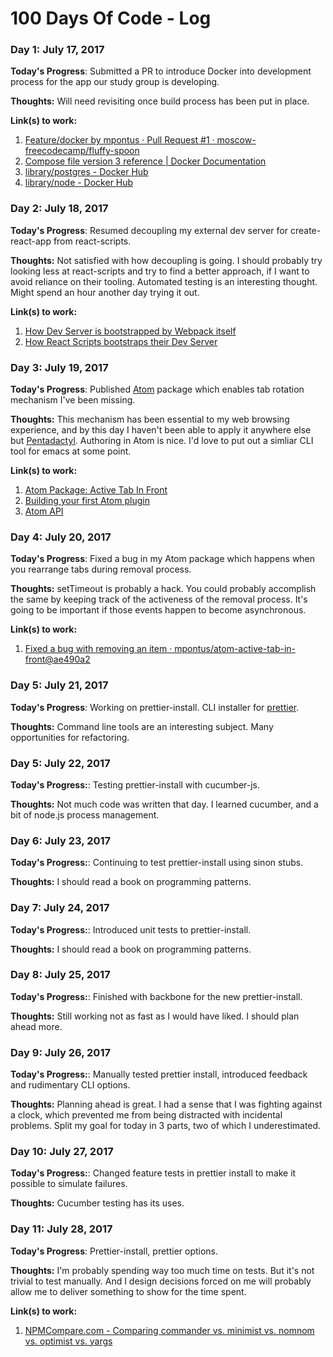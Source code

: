 # 100 Days Of Code - Log

### Day 1: July 17, 2017

**Today's Progress**: Submitted a PR to introduce Docker into development process for the app our study group is developing.

**Thoughts:** Will need revisiting once build process has been put in place.

**Link(s) to work:**
1. [Feature/docker by mpontus · Pull Request #1 · moscow-freecodecamp/fluffy-spoon](https://github.com/mpontus/100-days-of-code/blob/master/rules.md)
2. [Compose file version 3 reference | Docker Documentation](https://docs.docker.com/compose/compose-file/)
3. [library/postgres - Docker Hub](https://hub.docker.com/_/postgres/)
4. [library/node - Docker Hub](https://hub.docker.com/_/node/)

### Day 2: July 18, 2017

**Today's Progress**: Resumed decoupling my external dev server for create-react-app from react-scripts.

**Thoughts:** Not satisfied with how decoupling is going. I should probably try looking less at react-scripts and try to find a better approach, if I want to avoid reliance on their tooling. Automated testing is an interesting thought. Might spend an hour another day trying it out.

**Link(s) to work:**
1. [How Dev Server is bootstrapped by Webpack itself](https://github.com/webpack/webpack-dev-server/blob/master/bin/webpack-dev-server.js)
2. [How React Scripts bootstraps their Dev Server](https://github.com/facebookincubator/create-react-app/blob/master/packages/react-scripts/scripts/start.js)

### Day 3: July 19, 2017

**Today's Progress**: Published [Atom](https://atom.io/) package which enables tab rotation mechanism I've been missing.

**Thoughts:** This mechanism has been essential to my web browsing experience, and by this day I haven't been able to apply it anywhere else but [Pentadactyl](https://github.com/5digits/dactyl). Authoring in Atom is nice. I'd love to put out a simliar CLI tool for emacs at some point.

**Link(s) to work:**
1. [Atom Package: Active Tab In Front](https://atom.io/packages/active-tab-in-front)
2. [Building your first Atom plugin](https://github.com/blog/2231-building-your-first-atom-plugin)
3. [Atom API](https://atom.io/docs/api/v1.18.0/AtomEnvironment)

### Day 4: July 20, 2017

**Today's Progress**: Fixed a bug in my Atom package which happens when you rearrange tabs during removal process.

**Thoughts:** setTimeout is probably a hack. You could probably accomplish the same by keeping track of the activeness of the removal process. It's going to be important if those events happen to become asynchronous.

**Link(s) to work:**
1. [Fixed a bug with removing an item · mpontus/atom-active-tab-in-front@ae490a2](https://github.com/mpontus/atom-active-tab-in-front/commit/ae490a2834d23377f476f6d95eb481f514dbdff8)

### Day 5: July 21, 2017

**Today's Progress**: Working on prettier-install. CLI installer for [prettier](https://github.com/prettier/prettier).

**Thoughts:** Command line tools are an interesting subject. Many opportunities for refactoring.

### Day 5: July 22, 2017

**Today's Progress:**: Testing prettier-install with cucumber-js.

**Thoughts:** Not much code was written that day. I learned cucumber, and a bit of node.js process management.

### Day 6: July 23, 2017

**Today's Progress:**: Continuing to test prettier-install using sinon stubs.

**Thoughts:** I should read a book on programming patterns.

### Day 7: July 24, 2017

**Today's Progress:**: Introduced unit tests to prettier-install.

**Thoughts:** I should read a book on programming patterns.

### Day 8: July 25, 2017

**Today's Progress:**: Finished with backbone for the new prettier-install.

**Thoughts:** Still working not as fast as I would have liked. I should plan ahead more.

### Day 9: July 26, 2017

**Today's Progress:**: Manually tested prettier install, introduced feedback and rudimentary CLI options.

**Thoughts:** Planning ahead is great. I had a sense that I was fighting against a clock, which prevented me from being distracted with incidental problems. Split my goal for today in 3 parts, two of which I underestimated.

### Day 10: July 27, 2017

**Today's Progress:**: Changed feature tests in prettier install to make it possible to simulate failures.

**Thoughts:** Cucumber testing has its uses.

### Day 11: July 28, 2017

**Today's Progress**: Prettier-install, prettier options.

**Thoughts:** I'm probably spending way too much time on tests. But it's not trivial to test manually. And I design decisions forced on me will probably allow me to deliver something to show for the time spent.

**Link(s) to work:**
1. [NPMCompare.com - Comparing commander vs. minimist vs. nomnom vs. optimist vs. yargs](https://npmcompare.com/compare/commander,minimist,nomnom,optimist,yargs)
